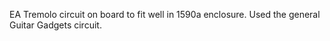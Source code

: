 EA Tremolo circuit on board to fit well in 1590a enclosure. Used the general Guitar Gadgets circuit.

